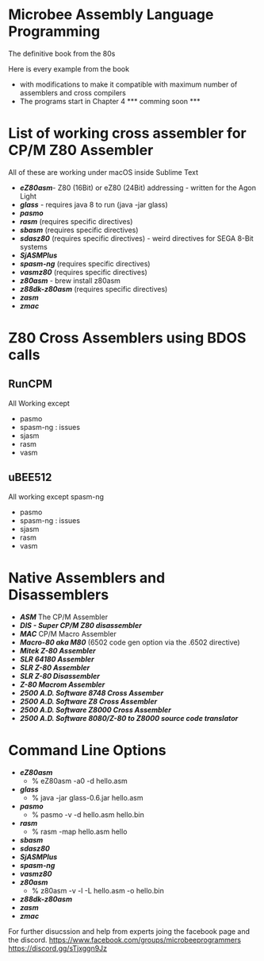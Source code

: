 # Microbee Assembly Language Programming
The definitive book from the 80s

Here is every example from the book
- with modifications to make it compatible with maximum number of assemblers and cross compilers
- The programs start in Chapter 4
*** comming soon ***

# List of working cross assembler for CP/M Z80 Assembler # 
All of these are working under macOS inside Sublime Text
- ***eZ80asm***- Z80 (16Bit) or eZ80 (24Bit) addressing - written for the Agon Light
- ***glass*** - requires java 8 to run (java -jar glass)
- ***pasmo***
- ***rasm*** (requires specific directives)
- ***sbasm*** (requires specific directives)
- ***sdasz80*** (requires specific directives) - weird directives for SEGA 8-Bit systems
- ***SjASMPlus***
- ***spasm-ng*** (requires specific directives)
- ***vasmz80*** (requires specific directives)
- ***z80asm*** - brew install z80asm
- ***z88dk-z80asm*** (requires specific directives)
- ***zasm***
- ***zmac***

# Z80 Cross Assemblers using BDOS calls #
## RunCPM ##
All Working except
- pasmo
- spasm-ng : issues
- sjasm
- rasm
- vasm

## uBEE512 ##
All working except spasm-ng
- pasmo
- spasm-ng : issues
- sjasm
- rasm
- vasm

# Native Assemblers and Disassemblers # 
- ***ASM*** The CP/M Assembler
- ***DIS - Super CP/M Z80 disassembler***
- ***MAC*** CP/M Macro Assembler
- ***Macro-80 aka M80*** (6502 code gen option via the .6502 directive)
- ***Mitek Z-80 Assembler***
- ***SLR 64180 Assembler***
- ***SLR Z-80 Assembler***
- ***SLR Z-80 Disassembler***
- ***Z-80 Macrom Assembler***
- ***2500 A.D. Software 8748 Cross Assember***
- ***2500 A.D. Software Z8 Cross Assembler***
- ***2500 A.D. Software Z8000 Cross Assembler***
- ***2500 A.D. Software 8080/Z-80 to Z8000 source code translator***

# Command Line Options #
- ***eZ80asm***
  - % eZ80asm -a0 -d hello.asm
- ***glass*** 
  - % java -jar glass-0.6.jar hello.asm
- ***pasmo***
  - % pasmo -v -d hello.asm hello.bin
- ***rasm*** 
  - % rasm -map hello.asm hello
- ***sbasm*** 
- ***sdasz80*** 
- ***SjASMPlus***
- ***spasm-ng*** 
- ***vasmz80*** 
- ***z80asm***
  -  % z80asm -v -l -L hello.asm -o hello.bin
- ***z88dk-z80asm*** 
- ***zasm***
- ***zmac***

For further disucssion and help from experts joing the facebook page and the discord.
https://www.facebook.com/groups/microbeeprogrammers
https://discord.gg/sTjxggn9Jz
